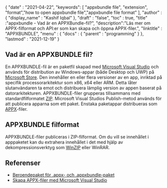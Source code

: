 {
  "date" : "2021-04-22",
  "keywords": [ "appxbundle file", "extension", "format","how to open appxbundle file","appxbundle file format" ],
  "author" : {
    "display_name" : "Kashif Iqbal"
},
  "draft" : "false",
  "toc" : true,
  "title" :"appxbundle - Vad är en APPXBundle-fil?",
  "description":"Läs mer om APPX-filformat och API:er som kan skapa och öppna APPX-filer.",
  "linktitle" : "APPXBUNDLE",
  "menu" : {
    "docs" : {
      "parent" : "programming"
}
},
  "lastmod" : "2021-12-19"
}

## Vad är en APPXBUNDLE fil?

En APPXBUNDLE-fil är en paketfil skapad med [Microsoft Visual Studio](https://visualstudio.microsoft.com/) och används för distribution av Windows-appar (både Desktop och UWP) på [Microsoft Store](https://apps.microsoft.com/store/apps). Den innehåller en eller flera versioner av en app, inriktad på specifik processorarkitektur som x86, x64 eller ARM. Detta låter slutanvändaren ta emot och distribuera lämplig version av appen baserat på datorarkitekturen. APPXBUNDLE-filer grupperas tillsammans med standardfilformatet [ZIP](/sv/compression/zip/). Microsoft Visual Studios Publish-metod används för att publicera apparna som ett paket. Enstaka paketappar distribueras som [APPX](/sv/programming/appx/)-filer.

## APPXBUNDLE filformat

APPXBUNDLE-filer publiceras i ZIP-filformat. Om du vill se innehållet i apppaketet kan du extrahera innehållet i det med hjälp av dekompressionsverktyg som [WinZIP](https://www.winzip.com/en/) eller WinRAR.

## Referenser

* [Beroendepaket för .appx- och .appxbundle-paket](https://www.ibm.com/docs/en/maas360?topic=catalog-dependency-packages-appx-appxbundle-packages)
* [Skapa APPX-filer med Microsoft Visual Studio](https://learn.microsoft.com/en-us/windows/msix/desktop/vs-package-overview)

